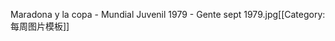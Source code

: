 Maradona y la copa - Mundial Juvenil 1979 - Gente sept 1979.jpg<noinclude>[[Category:每周图片模板]]</noinclude>
